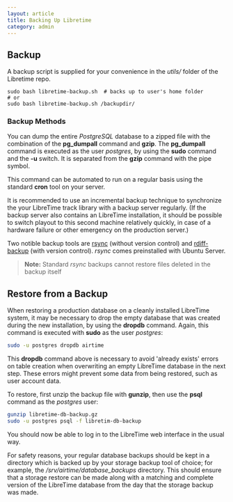 ```yaml
---
layout: article
title: Backing Up Libretime
category: admin
---
```


## Backup

A backup script is supplied for your convenience in the *utils/* folder of the Libretime repo.

```
sudo bash libretime-backup.sh  # backs up to user's home folder
# or
sudo bash libretime-backup.sh /backupdir/
```

### Backup Methods

You can dump the entire *PostgreSQL* database to a zipped file with the combination of the
**pg\_dumpall** command and **gzip**. The **pg\_dumpall** command is executed
as the user *postgres*, by using the **sudo** command and the **-u** switch. It
is separated from the **gzip** command with the pipe symbol.

This command can be automated to run on a regular basis using the standard
**cron** tool on your server.

It is recommended to use an incremental backup technique to synchronize
the your LibreTime track library with a backup server regularly. (If
the backup server also contains an LibreTime installation, it should be possible
to switch playout to this second machine relatively quickly, in case of a
hardware failure or other emergency on the production server.)

Two notible backup tools are [rsync](http://rsync.samba.org/) (without version control) and 
[rdiff-backup](http://www.nongnu.org/rdiff-backup/) (with version control). *rsync* comes
preinstalled with Ubuntu Server.

> **Note:** Standard *rsync* backups cannot restore files deleted in the backup itself

## Restore from a Backup

When restoring a production database on a cleanly installed LibreTime system, it
may be necessary to drop the empty database that was created during the new
installation, by using the **dropdb** command. Again, this command is executed
with **sudo** as the user *postgres*: 

```bash
sudo -u postgres dropdb airtime
```

This **dropdb** command above is necessary to avoid 'already exists' errors on
table creation when overwriting an empty LibreTime database in the next step.
These errors might prevent some data from being restored, such as user account
data.

To restore, first unzip the backup file with **gunzip**, then use the **psql**
command as the *postgres* user:

```bash
gunzip libretime-db-backup.gz
sudo -u postgres psql -f libretim-db-backup
```

You should now be able to log in to the LibreTime web interface in the usual way.

For safety reasons, your regular database backups should be kept in a directory
which is backed up by your storage backup tool of choice; for example, the
*/srv/airtime/database\_backups* directory. This should ensure that a storage
restore can be made along with a matching and complete version of the LibreTime
database from the day that the storage backup was made. 
